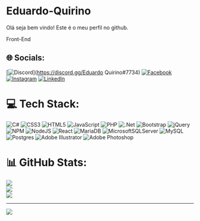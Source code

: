# Eduardo-Quirino

Olá seja bem vindo! Este é o meu perfil no github.

Front-End


## 🌐 Socials:

[![Discord](https://img.shields.io/badge/Discord-%237289DA.svg?logo=discord&logoColor=white)](https://discord.gg/Eduardo Quirino#7734) [![Facebook](https://img.shields.io/badge/Facebook-%231877F2.svg?logo=Facebook&logoColor=white)](https://facebook.com/https://www.facebook.com/quirinoedu) [![Instagram](https://img.shields.io/badge/Instagram-%23E4405F.svg?logo=Instagram&logoColor=white)](https://instagram.com/https://www.instagram.com/edu.3532/) [![LinkedIn](https://img.shields.io/badge/LinkedIn-%230077B5.svg?logo=linkedin&logoColor=white)](https://linkedin.com/in/linkedin.com/in/eduardo-quirino-b07653122) 

# 💻 Tech Stack:

![C#](https://img.shields.io/badge/c%23-%23239120.svg?style=for-the-badge&logo=c-sharp&logoColor=white) ![CSS3](https://img.shields.io/badge/css3-%231572B6.svg?style=for-the-badge&logo=css3&logoColor=white) ![HTML5](https://img.shields.io/badge/html5-%23E34F26.svg?style=for-the-badge&logo=html5&logoColor=white) ![JavaScript](https://img.shields.io/badge/javascript-%23323330.svg?style=for-the-badge&logo=javascript&logoColor=%23F7DF1E) ![PHP](https://img.shields.io/badge/php-%23777BB4.svg?style=for-the-badge&logo=php&logoColor=white) ![.Net](https://img.shields.io/badge/.NET-5C2D91?style=for-the-badge&logo=.net&logoColor=white) ![Bootstrap](https://img.shields.io/badge/bootstrap-%23563D7C.svg?style=for-the-badge&logo=bootstrap&logoColor=white) ![jQuery](https://img.shields.io/badge/jquery-%230769AD.svg?style=for-the-badge&logo=jquery&logoColor=white) ![NPM](https://img.shields.io/badge/NPM-%23000000.svg?style=for-the-badge&logo=npm&logoColor=white) ![NodeJS](https://img.shields.io/badge/node.js-6DA55F?style=for-the-badge&logo=node.js&logoColor=white) ![React](https://img.shields.io/badge/react-%2320232a.svg?style=for-the-badge&logo=react&logoColor=%2361DAFB) ![MariaDB](https://img.shields.io/badge/MariaDB-003545?style=for-the-badge&logo=mariadb&logoColor=white) ![MicrosoftSQLServer](https://img.shields.io/badge/Microsoft%20SQL%20Sever-CC2927?style=for-the-badge&logo=microsoft%20sql%20server&logoColor=white) ![MySQL](https://img.shields.io/badge/mysql-%2300f.svg?style=for-the-badge&logo=mysql&logoColor=white) ![Postgres](https://img.shields.io/badge/postgres-%23316192.svg?style=for-the-badge&logo=postgresql&logoColor=white) ![Adobe Illustrator](https://img.shields.io/badge/adobeillustrator-%23FF9A00.svg?style=for-the-badge&logo=adobeillustrator&logoColor=white) ![Adobe Photoshop](https://img.shields.io/badge/adobephotoshop-%2331A8FF.svg?style=for-the-badge&logo=adobephotoshop&logoColor=white)

# 📊 GitHub Stats:

![](https://github-readme-stats.vercel.app/api?username=Eduardo-Quirino&theme=radical&hide_border=false&include_all_commits=true&count_private=true)<br/>
![](https://github-readme-streak-stats.herokuapp.com/?user=Eduardo-Quirino&theme=radical&hide_border=false)<br/>
![](https://github-readme-stats.vercel.app/api/top-langs/?username=Eduardo-Quirino&theme=radical&hide_border=false&include_all_commits=true&count_private=true&layout=compact)

---

[![](https://visitcount.itsvg.in/api?id=Eduardo-Quirino&icon=0&color=0)](https://visitcount.itsvg.in)

<!-- Proudly created with GPRM ( https://gprm.itsvg.in ) -->

